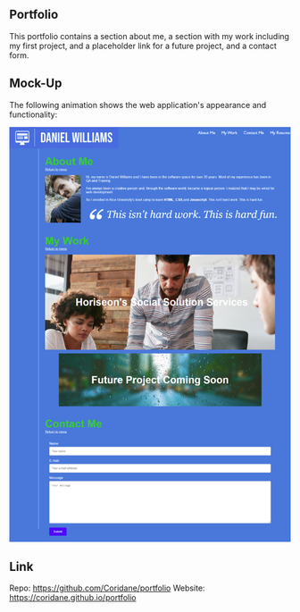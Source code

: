 ## Portfolio
This portfolio contains a section about me, a section with my work including my first project, and a placeholder link for a future project, and a contact form.

## Mock-Up

The following animation shows the web application's appearance and functionality:

![portfolio demo](./assets/images/mock2.png)

## Link

Repo: https://github.com/Coridane/portfolio
Website: https://coridane.github.io/portfolio